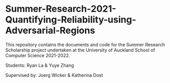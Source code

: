 # Summer-Research-2021-Quantifying-Reliability-using-Adversarial-Regions

This repository contains the documents and code for the Summer Research Scholarship project undertaken at the University of Auckland School of Computer Science 2021-2022.

Students: Ryan La & Yuye Zhang

Supervised by: Joerg Wicker & Katherina Dost
